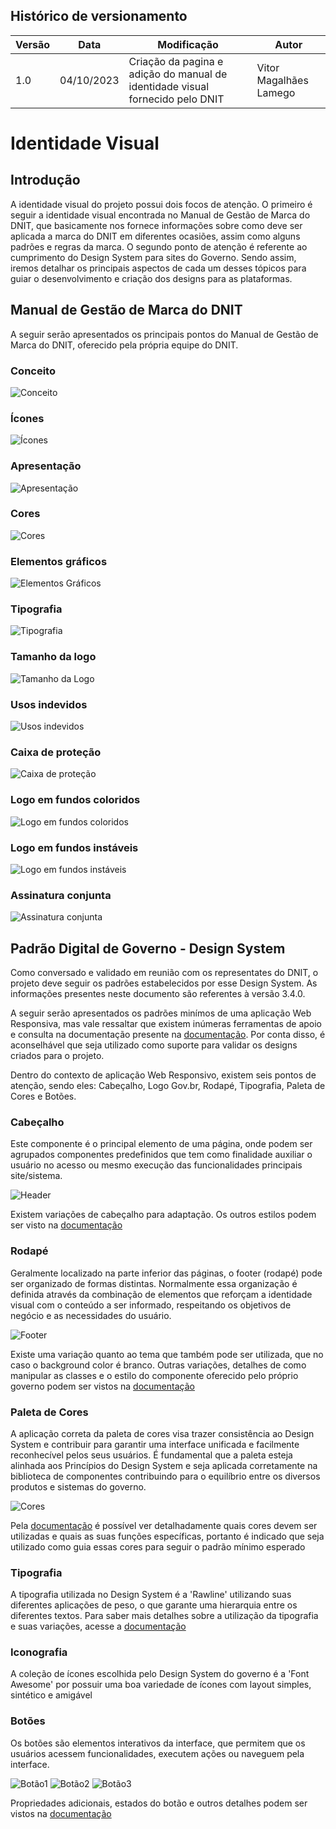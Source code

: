 ## Histórico de versionamento

| Versão | Data   | Modificação                                                            | Autor        |
| -- | ---------- | ----------------------------------------- | ---- |
| 1.0 | 04/10/2023 | Criação da pagina e adição do manual de identidade visual fornecido pelo DNIT | Vitor Magalhães Lamego |

# Identidade Visual

## Introdução

A identidade visual do projeto possui dois focos de atenção. O primeiro é seguir a identidade visual encontrada no Manual de Gestão de Marca do DNIT, que basicamente nos fornece informações sobre como deve ser aplicada a marca do DNIT em diferentes ocasiões, assim como alguns padrões e regras da marca. O segundo ponto de atenção é referente ao cumprimento do Design System para sites do Governo. Sendo assim, iremos detalhar os principais aspectos de cada um desses tópicos para guiar o desenvolvimento e criação dos designs para as plataformas.

## Manual de Gestão de Marca do DNIT

A seguir serão apresentados os principais pontos do Manual de Gestão de Marca do DNIT, oferecido pela própria equipe do DNIT.

### Conceito
![Conceito](../assets/identidadeVisual/a-2.jpg)
### Ícones
![Ícones](../assets/identidadeVisual/a-3.jpg)
### Apresentação
![Apresentação](../assets/identidadeVisual/a-4.jpg)
### Cores
![Cores](../assets/identidadeVisual/a-5.jpg)
### Elementos gráficos
![Elementos Gráficos](../assets/identidadeVisual/a-6.jpg)
### Tipografia
![Tipografia](../assets/identidadeVisual/a-7.jpg)
### Tamanho da logo
![Tamanho da Logo](../assets/identidadeVisual/a-8.jpg)
### Usos indevidos
![Usos indevidos](../assets/identidadeVisual/a-9.jpg)
### Caixa de proteção
![Caixa de proteção](../assets/identidadeVisual/a-10.jpg)
### Logo em fundos coloridos
![Logo em fundos coloridos](../assets/identidadeVisual/a-11.jpg)
### Logo em fundos instáveis
![Logo em fundos instáveis](../assets/identidadeVisual/a-12.jpg)
### Assinatura conjunta
![Assinatura conjunta](../assets/identidadeVisual/a-13.jpg)

## Padrão Digital de Governo - Design System

Como conversado e validado em reunião com os representates do DNIT, o projeto deve seguir os padrões estabelecidos por esse Design System. As informações presentes neste documento são referentes à versão 3.4.0.

A seguir serão apresentados os padrões minímos de uma aplicação Web Responsiva, mas vale ressaltar que existem inúmeras ferramentas de apoio e consulta na documentação presente na [documentação](https://www.gov.br/ds/home). Por conta disso, é aconselhável que seja utilizado como suporte para validar os designs criados para o projeto.

Dentro do contexto de aplicação Web Responsivo, existem seis pontos de atenção, sendo eles: Cabeçalho, Logo Gov.br, Rodapé, Tipografia, Paleta de Cores e Botões.

### Cabeçalho

Este componente é o principal elemento de uma página, onde podem ser agrupados componentes predefinidos que tem como finalidade auxiliar o usuário no acesso ou mesmo execução das funcionalidades principais site/sistema.

![Header](../assets/identidadeVisual/Header.png)

Existem variações de cabeçalho para adaptação. Os outros estilos podem ser visto na [documentação](https://www.gov.br/ds/components/header?tab=desenvolvedor)

### Rodapé

Geralmente localizado na parte inferior das páginas, o footer (rodapé) pode ser organizado de formas distintas. Normalmente essa organização é definida através da combinação de elementos que reforçam a identidade visual com o conteúdo a ser informado, respeitando os objetivos de negócio e as necessidades do usuário.

![Footer](../assets//identidadeVisual/Footer.png)

Existe uma variação quanto ao tema que também pode ser utilizada, que no caso o background color é branco. Outras variações, detalhes de como manipular as classes e o estilo do componente oferecido pelo próprio governo podem ser vistos na [documentação](https://www.gov.br/ds/components/footer?tab=desenvolvedor)

### Paleta de Cores

A aplicação correta da paleta de cores visa trazer consistência ao Design System e contribuir para garantir uma interface unificada e facilmente reconhecível pelos seus usuários. É fundamental que a paleta esteja alinhada aos Princípios do Design System e seja aplicada corretamente na biblioteca de componentes contribuindo para o equilíbrio entre os diversos produtos e sistemas do governo.

![Cores](../assets/identidadeVisual/Cores.png)

Pela [documentação](https://www.gov.br/ds/fundamentos-visuais/cores) é possível ver detalhadamente quais cores devem ser utilizadas e quais as suas funções específicas, portanto é indicado que seja utilizado como guia essas cores para seguir o padrão mínimo esperado

### Tipografia

A tipografia utilizada no Design System é a 'Rawline' utilizando suas diferentes aplicações de peso, o que garante uma hierarquia entre os diferentes textos. Para saber mais detalhes sobre a utilização da tipografia e suas variações, acesse a [documentação](https://www.gov.br/ds/fundamentos-visuais/tipografia)

### Iconografia

A coleção de ícones escolhida pelo Design System do governo é a 'Font Awesome' por possuir uma boa variedade de ícones com layout simples, sintético e amigável

### Botões

Os botões são elementos interativos da interface, que permitem que os usuários acessem funcionalidades, executem ações ou naveguem pela interface.

![Botão1](../assets/identidadeVisual/Botão1.png)
![Botão2](../assets//identidadeVisual/Botão2.png)
![Botão3](../assets/identidadeVisual/Botão3.png)

Propriedades adicionais, estados do botão e outros detalhes podem ser vistos na [documentação](https://www.gov.br/ds/components/button?tab=desenvolvedor)

